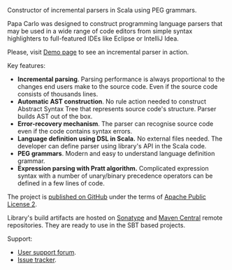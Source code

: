 Constructor of incremental parsers in Scala using PEG grammars.

Papa Carlo was designed to construct programming language parsers that may be
used in a wide range of code editors from simple syntax highlighters to
full-featured IDEs like Eclipse or IntelliJ Idea.

Please, visit [Demo page](/projects/papa-carlo/demo) to see an incremental
parser in action.

Key features:

 * **Incremental parsing**. Parsing performance is always proportional to the
   changes end users make to the source code. Even if the source code consists
   of thousands lines.
 * **Automatic AST construction**. No rule action needed to construct Abstract
   Syntax Tree that represents source code's structure. Parser builds AST out of
   the box.
 * **Error-recovery mechanism**. The parser can recognise source code even if
   the code contains syntax errors.
 * **Language definition using DSL in Scala.** No external files needed. The
   developer can define parser using library's API in the Scala code.
 * **PEG grammars**. Modern and easy to understand language definition grammar.
 * **Expression parsing with Pratt algorithm.** Complicated expression syntax
   with a number of unary/binary precedence operators can be defined in a few
   lines of code.

The project is [published on GitHub](https://github.com/Eliah-Lakhin/papa-carlo)
under the terms of
[Apache Public License 2](https://github.com/Eliah-Lakhin/papa-carlo/blob/master/LICENSE).

Library's build artifacts are hosted on
[Sonatype](http://oss.sonatype.org/content/groups/public/name/lakhin/eliah/projects/papacarlo/)
and [Maven Central](http://central.maven.org/maven2/name/lakhin/eliah/projects/papacarlo/)
remote repositories. They are ready to use in the SBT based projects.

Support:

 * [User support forum](https://groups.google.com/forum/#!forum/papa-carlo).
 * [Issue tracker](https://github.com/Eliah-Lakhin/papa-carlo/issues).

